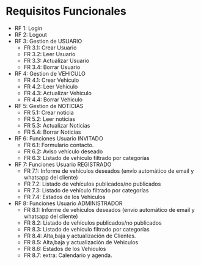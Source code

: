 
# Requisitos Funcionales

- RF 1: Login
- RF 2: Logout
- RF 3: Gestion de USUARIO
   - FR 3.1: Crear Usuario
   - FR 3.2: Leer Usuario
   - FR 3.3: Actualizar Usuario
   - FR 3.4: Borrar Usuario
- RF 4: Gestion de VEHICULO
   - FR 4.1: Crear Vehiculo
   - FR 4.2: Leer Vehiculo
   - FR 4.3: Actualizar Vehiculo
   - FR 4.4: Borrar Vehiculo
- RF 5: Gestion de NOTICIAS
   - FR 5.1: Crear noticia
   - FR 5.2: Leer noticias
   - FR 5.3: Actualizar Noticias
   - FR 5.4: Borrar Noticias
- RF 6: Funciones Usuario INVITADO
   - FR 6.1: Formulario contacto.
   - FR 6.2: Aviso vehículo deseado
   - FR 6.3: Listado de vehículo filtrado por categorías
- RF 7: Funciones Usuario REGISTRADO
   - FR 7.1: Informe de vehículos deseados (envío automático de email y whatsapp del cliente)
   - FR 7.2: Listado de vehículos publicados/no publicados
   - FR 7.3: Listado de vehículo filtrado por categorías
   - FR 7.4: Estados de los Vehiculos
- RF 8: Funciones Usuario ADMINISTRADOR
   - FR 8.1: Informe de vehículos deseados (envío automático de email y whatsapp del cliente)
   - FR 8.2: Listado de vehículos publicados/no publicados
   - FR 8.3: Listado de vehículo filtrado por categorías
   - FR 8.4: Alta,baja y actualización de Clientes.
   - FR 8.5: Alta,baja y actualización de Vehiculos
   - FR 8.6: Estados de los Vehiculos
   - FR 8.7: extra: Calendario y agenda.

